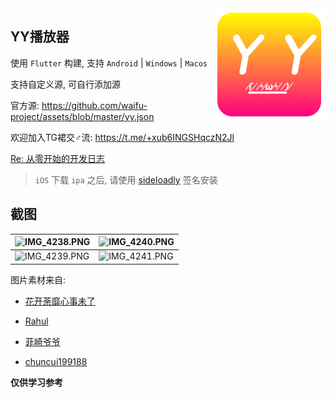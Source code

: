 <img src="design/logo_round.png" align="right" width="180">


## YY播放器

使用 `Flutter` 构建, 支持 `Android` | `Windows` | `Macos`

支持自定义源, 可自行添加源

官方源: https://github.com/waifu-project/assets/blob/master/yy.json

欢迎加入TG裙交♂流: https://t.me/+xub6INGSHqczN2Jl

[Re: 从零开始的开发日志](docs/dev.md)

> `iOS` 下载 `ipa` 之后, 请使用 [sideloadly](https://sideloadly.io/) 签名安装

## 截图

| ![IMG_4238.PNG](https://s2.loli.net/2022/03/01/zj3GFRc8xOQqEKt.png) | ![IMG_4240.PNG](https://s2.loli.net/2022/03/01/HhQDaNyOAm42e9x.png) |
|---------------------------------------------------------------------|---------------------------------------------------------------------|
| ![IMG_4239.PNG](https://s2.loli.net/2022/03/01/f7wMCXJnOArqBuy.png) | ![IMG_4241.PNG](https://s2.loli.net/2022/03/01/Sytfxuc9gTN4Bjb.png) | 

图片素材来自:

- [花开荼靡心事未了](https://www.iconfont.cn/user/detail?spm=a313x.7781069.0.d214f71f6&uid=184365&nid=uWAFTqbAJ8hx)

- [Rahul](https://www.iconfont.cn/user/detail?uid=472001&nid=WYOADQZTMZeR)

- [菲崎爷爷](https://www.iconfont.cn/illustrations/detail?spm=a313x.7781069.1998910419.d9df05512&cid=36701)

- [chuncui199188](https://www.iconfont.cn/illustrations/detail?spm=a313x.7781069.1998910419.d9df05512&cid=24522)


**仅供学习参考**